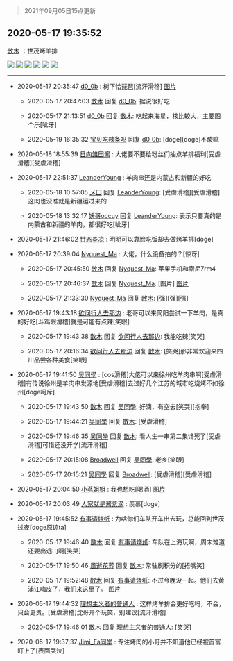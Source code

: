> 2021年09月05日15点更新
<link rel="stylesheet" href="https://cdn.jsdelivr.net/gh/taotie6/sampleJSON@main/css/photo_show.css">


 ## 2020-05-17 19:35:52 

 [㪚木](https://www.coolapk.com/feed/18904416?shareKey=MzlkZWM0YTkwYzlmNjEzMTc1NWQ~) ：世茂烤羊排 

<div class="album">
<img class="img-item" src="http://image.coolapk.com/feed/2020/0517/19/1081091_86c09dc8_5350_1115@2494x3325.jpeg" />
<img class="img-item" src="http://image.coolapk.com/feed/2020/0517/19/1081091_779e7b3a_5350_1117@3526x2351.jpeg" />
<img class="img-item" src="http://image.coolapk.com/feed/2020/0517/19/1081091_ee0de8df_5350_1119@3526x2351.jpeg" />
<img class="img-item" src="http://image.coolapk.com/feed/2020/0517/19/1081091_03273697_5350_112@1620x1080.jpeg" />
<img class="img-item" src="http://image.coolapk.com/feed/2020/0517/19/1081091_28979bf2_5350_1122@1620x1080.jpeg" />
<img class="img-item" src="http://image.coolapk.com/feed/2020/0517/19/1081091_4dbbd8f4_5350_1124@1620x1080.jpeg" />
</div>

 ------- 

- 2020-05-17 20:35:47 [d0_0b](uid=466123) : 树下恰琵琶[流汗滑稽] [图片](http://image.coolapk.com/feed/2020/0517/20/466123_c4ba8b76_8931_7474@1908x4032.jpeg)

    - 2020-05-17 20:47:03 [㪚木](uid=1081091) 回复 [d0_0b](uid=466123): 据说很好吃 

    - 2020-05-17 21:13:51 [d0_0b](uid=466123) 回复 [㪚木](uid=1081091): 吃起来海星，核比较大，主要图个乐[呲牙] 

    - 2020-05-19 16:35:32 [宝贝吃辣条吗](uid=1179959) 回复 [d0_0b](uid=466123): [doge][doge]不酸嘛 

- 2020-05-18 18:55:39 [日向雏田酱](uid=1891473) : 大佬要不要给粉丝们抽点羊排福利[受虐滑稽][受虐滑稽] 

- 2020-05-17 22:51:37 [LeanderYoung](uid=3276804) : 羊肉串还是内蒙古和新疆的好吃 

    - 2020-05-18 10:57:05 [乄囗](uid=759206) 回复 [LeanderYoung](uid=3276804): [受虐滑稽][受虐滑稽]这肉也没准就是新疆运过来的 

    - 2020-05-18 13:32:17 [妖哥occuy](uid=1388591) 回复 [LeanderYoung](uid=3276804): 表示只要真的是内蒙古和新疆的羊肉，都很好吃[呲牙] 

- 2020-05-17 21:46:02 [丗态炎凉](uid=2008138) : 明明可以靠脸吃饭却去做烤羊排[doge] 

- 2020-05-17 20:39:04 [Nyquest_Ma](uid=3137495) : 大佬，什么设备拍的？[惊讶] 

    - 2020-05-17 20:45:50 [㪚木](uid=1081091) 回复 [Nyquest_Ma](uid=3137495): 苹果手机和索尼7rm4 

    - 2020-05-17 20:46:37 [㪚木](uid=1081091) 回复 [Nyquest_Ma](uid=3137495): [图片] [图片](http://image.coolapk.com/feed/2020/0517/20/1081091_940b2242_9596_4408@606x251.jpeg)

    - 2020-05-17 21:33:30 [Nyquest_Ma](uid=3137495) 回复 [㪚木](uid=1081091): [强][强][强] 

- 2020-05-17 19:43:18 [欲问行人去那边](uid=826969) : 老哥可以来简阳尝试一下羊肉，是真的好吃[斗鸡眼滑稽]就是可能有点辣[笑眼] 

    - 2020-05-17 19:43:38 [㪚木](uid=1081091) 回复 [欲问行人去那边](uid=826969): 我能吃辣[笑哭] 

    - 2020-05-17 20:16:34 [欲问行人去那边](uid=826969) 回复 [㪚木](uid=1081091): [笑哭]那非常欢迎来四川品尝各种美食[笑眼] 

- 2020-05-17 19:41:50 [吴同學](uid=1320218) : [cos滑稽]大佬可以来徐州吃羊肉串啊[受虐滑稽]有传说徐州是羊肉串发源地[受虐滑稽]去过好几个江苏的城市吃烧烤不如徐州[doge呵斥] 

    - 2020-05-17 19:43:50 [㪚木](uid=1081091) 回复 [吴同學](uid=1320218): 好滴，有空去[笑哭][抱拳] 

    - 2020-05-17 19:44:21 [吴同學](uid=1320218) 回复 [㪚木](uid=1081091): [受虐滑稽] 

    - 2020-05-17 19:46:35 [吴同學](uid=1320218) 回复 [㪚木](uid=1081091): 看人生一串第二集馋死了[受虐滑稽]可惜还没开学[流汗滑稽] 

    - 2020-05-17 20:15:08 [Broadwell](uid=638771) 回复 [吴同學](uid=1320218): 老乡[笑眼] 

    - 2020-05-17 20:15:21 [吴同學](uid=1320218) 回复 [Broadwell](uid=638771): [受虐滑稽][受虐滑稽] 

- 2020-05-17 20:04:50 [小茗姐姐](uid=2225525) : 我也想吃[喝酒] [图片](http://image.coolapk.com/feed/2020/0517/20/2225525_a4155c66_7090_2916@168x174.jpeg)

- 2020-05-17 20:03:49 [人家就是酱紫滴](uid=1972271) : 羡慕[doge] 

- 2020-05-17 19:45:52 [有事请烧纸](uid=1802946) : 为啥你们车队开车出去玩，总能回到世茂过夜[doge原谅ta] 

    - 2020-05-17 19:46:40 [㪚木](uid=1081091) 回复 [有事请烧纸](uid=1802946): 车队在上海玩啊，周末难道还要出远门啊[笑哭] 

    - 2020-05-17 19:50:46 [風逝花葬](uid=739984) 回复 [㪚木](uid=1081091): 常驻刷积分的[捂嘴笑] 

    - 2020-05-17 19:52:48 [㪚木](uid=1081091) 回复 [有事请烧纸](uid=1802946): 不过今晚没一起。他们去黄浦江嗨皮了，我们来这里了。 [图片](http://image.coolapk.com/feed/2020/0517/19/1081091_3093dc66_6367_8932@592x2155.jpeg)

- 2020-05-17 19:44:32 [理想主义者的普通人](uid=1708330) : 这样烤羊排会更好吃吗，不会，只会更贵。[受虐滑稽]沈哥开个玩笑，别建议[流汗滑稽] 

    - 2020-05-17 19:46:01 [㪚木](uid=1081091) 回复 [理想主义者的普通人](uid=1708330): [笑哭] 

- 2020-05-17 19:37:37 [Jimi_Fa同学](uid=658442) : 专注烤肉的小哥并不知道他已经被首富盯上了[表面哭泣] 

